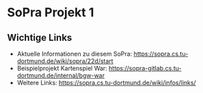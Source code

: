 # SoPra Projekt 1

## Wichtige Links

* Aktuelle Informationen zu diesem SoPra: https://sopra.cs.tu-dortmund.de/wiki/sopra/22d/start
* Beispielprojekt Kartenspiel War: https://sopra-gitlab.cs.tu-dortmund.de/internal/bgw-war
* Weitere Links: https://sopra.cs.tu-dortmund.de/wiki/infos/links/

